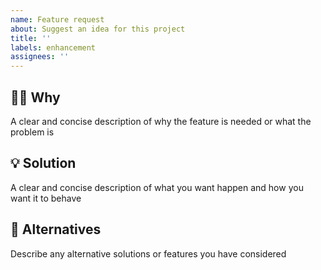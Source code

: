 ```yaml
---
name: Feature request
about: Suggest an idea for this project
title: ''
labels: enhancement
assignees: ''
---
```


## 🤷🏽‍ Why

A clear and concise description of why the feature is needed or what the problem is

<!--- Why is this change important to you? How would you use it? -->
<!--- How can it benefit other users? -->

## 💡 Solution

A clear and concise description of what you want happen and how you want it to behave

<!--- Not obligatory, but suggest an idea for implementing addition or change -->

## 🍩 Alternatives

Describe any alternative solutions or features you have considered

<!--- Not obligatory, but shows that your request is considered and thought through -->
